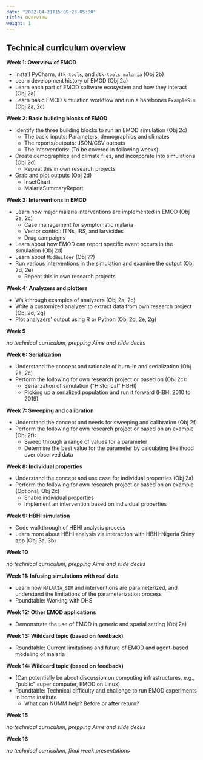 ```yaml
---
date: "2022-04-21T15:09:23-05:00"
title: Overview
weight: 1
---
```


## Technical curriculum overview

**Week 1: Overview of EMOD**

- Install PyCharm, `dtk-tools`, and `dtk-tools malaria` (Obj 2b)
- Learn development history of EMOD (Obj 2a)
- Learn each part of EMOD software ecosystem and how they interact (Obj 2a)
- Learn basic EMOD simulation workflow and run a barebones `ExampleSim` (Obj 2a, 2c)

**Week 2: Basic building blocks of EMOD**

- Identify the three building blocks to run an EMOD simulation (Obj 2c)
    + The basic inputs: Parameters, demographics and climates
    + The reports/outputs: JSON/CSV outputs
    + The interventions: (To be covered in following weeks)
- Create demographics and climate files, and incorporate into simulations (Obj 2d)
    +  Repeat this in own research projects
- Grab and plot outputs (Obj 2d)
    + InsetChart
    + MalariaSummaryReport

**Week 3: Interventions in EMOD**

- Learn how major malaria interventions are implemented in EMOD (Obj 2a, 2c)
    + Case management for symptomatic malaria
    + Vector control: ITNs, IRS, and larvicides
    + Drug campaigns
- Learn about how EMOD can report specific event occurs in the simulation (Obj 2d)
- Learn about `ModBuilder` (Obj ??)
- Run various interventions in the simulation and examine the output (Obj 2d, 2e)
    + Repeat this in own research projects

**Week 4: Analyzers and plotters**

- Walkthrough examples of analyzers (Obj 2a, 2c)
- Write a customized analyzer to extract data from own research project (Obj 2d, 2g)
- Plot analyzers' output using R or Python (Obj 2d, 2e, 2g)

**Week 5**

*no technical curriculum, prepping Aims and slide decks*

**Week 6: Serialization**

- Understand the concept and rationale of burn-in and serialization (Obj 2a, 2c)
- Perform the following for own research project or based on (Obj 2c):
    + Serialization of simulation ("Historical" HBHI)
    + Picking up a serialized population and run it forward (HBHI 2010 to 2019) 

**Week 7: Sweeping and calibration**

- Understand the concept and needs for sweeping and calibration (Obj 2f)
- Perform the following for own research project or based on an example (Obj 2f):
    + Sweep through a range of values for a parameter
    + Determine the best value for the parameter by calculating likelihood over observed data

**Week 8: Individual properties**

- Understand the concept and use case for individual properties (Obj 2a)
- Perform the following for own research project or based on an example (Optional; Obj 2c)
    + Enable individual properties
    + Implement an intervention based on individual properties

**Week 9: HBHI simulation**

- Code walkthrough of HBHI analysis process
- Learn more about HBHI analysis via interaction with HBHI-Nigeria Shiny app (Obj 3a, 3b)

**Week 10**

*no technical curriculum, prepping Aims and slide decks*

**Week 11: Infusing simulations with real data**

- Learn how `MALARIA_SIM` and interventions are parameterized, and understand the limitations of the parameterization process
- Roundtable: Working with DHS

**Week 12: Other EMOD applications**

- Demonstrate the use of EMOD in generic and spatial setting (Obj 2a)

**Week 13: Wildcard topic (based on feedback)**

- Roundtable: Current limitations and future of EMOD and agent-based modeling of malaria

**Week 14: Wildcard topic (based on feedback)**

- (Can potentially be about discussion on computing infrastructures, e.g., "public" super computer, EMOD on Linux)
- Roundtable: Technical difficulty and challenge to run EMOD experiments in home institute
    + What can NUMM help? Before or after return?

**Week 15**

*no technical curriculum, prepping Aims and slide decks*

**Week 16**

*no technical curriculum, final week presentations*